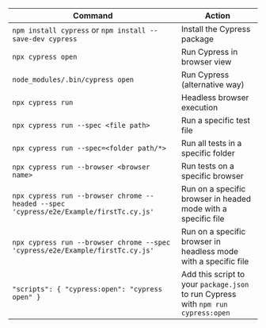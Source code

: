 | Command                                   | Action                                                        |
|-------------------------------------------|---------------------------------------------------------------|
| `npm install cypress` or `npm install --save-dev cypress`                    | Install the Cypress package                                   |
| `npx cypress open`                        | Run Cypress in browser view                                   |
| `node_modules/.bin/cypress open`          | Run Cypress (alternative way)                                  |
| `npx cypress run`                         | Headless browser execution                                    |
| `npx cypress run --spec <file path>`      | Run a specific test file                                      |
| `npx cypress run --spec=<folder path/*>`  | Run all tests in a specific folder                            |
| `npx cypress run --browser <browser name>`| Run tests on a specific browser                               |
| `npx cypress run --browser chrome --headed --spec 'cypress/e2e/Example/firstTc.cy.js'` | Run on a specific browser in headed mode with a specific file |
| `npx cypress run --browser chrome --spec 'cypress/e2e/Example/firstTc.cy.js'` | Run on a specific browser in headless mode with a specific file |
| `"scripts": { "cypress:open": "cypress open" }` | Add this script to your `package.json` to run Cypress with `npm run cypress:open` |

